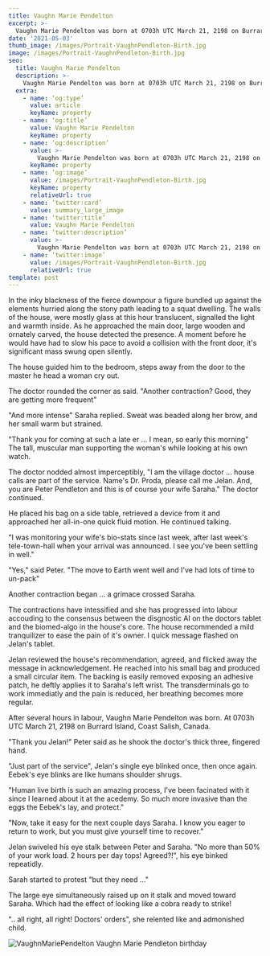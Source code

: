 ```yaml
--- 
title: Vaughn Marie Pendelton
excerpt: >-
  Vaughn Marie Pendelton was born at 0703h UTC March 21, 2198 on Burrard Island, Coast Salish, Canada.
date: '2021-05-03'
thumb_image: /images/Portrait-VaughnPendleton-Birth.jpg
image: /images/Portrait-VaughnPendleton-Birth.jpg
seo:
  title: Vaughn Marie Pendelton
  description: >-
    Vaughn Marie Pendelton was born at 0703h UTC March 21, 2198 on Burrard Island, Coast Salish, Canada.
  extra:
    - name: ‘og:type’
      value: article
      keyName: property
    - name: ‘og:title’
      value: Vaughn Marie Pendelton
      keyName: property
    - name: ‘og:description’
      value: >-
        Vaughn Marie Pendelton was born at 0703h UTC March 21, 2198 on Burrard Island, Coast Salish, Canada. 
      keyName: property
    - name: ‘og:image’
      value: /images/Portrait-VaughnPendleton-Birth.jpg
      keyName: property
      relativeUrl: true
    - name: ‘twitter:card’
      value: summary_large_image
    - name: ‘twitter:title’
      value: Vaughn Marie Pendelton
    - name: ‘twitter:description’
      value: >-
        Vaughn Marie Pendelton was born at 0703h UTC March 21, 2198 on Burrard Island, Coast Salish, Canada.
    - name: ‘twitter:image’
      value: /images/Portrait-VaughnPendleton-Birth.jpg
      relativeUrl: true
template: post
---
```


In the inky blackness of the fierce downpour a figure bundled up against the elements hurried along the stony path leading to a squat dwelling. The walls of the house, were mostly glass at this hour translucent, signalled the light and warmth inside. As he approached the main door, large wooden and ornately carved, the house detected the presence. A moment before he would have had to slow his pace to avoid a collision with the front door, it's significant mass swung open silently. 

The house guided him to the bedroom, steps away from the door to the master he head a woman cry out. 

The doctor rounded the corner as said. "Another contraction? Good, they are getting more frequent" 

"And more intense" Saraha replied. Sweat was beaded along her brow, and her small warm but strained.

"Thank you for coming at such a late er ...  I mean, so early this morning" The tall, muscular man supporting the woman's while looking at his own watch.

The doctor nodded almost imperceptibly, "I am the village doctor ... house calls are part of the service. Name's Dr. Proda, please call me Jelan. And, you are Peter Pendleton and this is of course your wife Saraha." The doctor continued. 

He placed his bag on a side table, retrieved a device from it and approached her all-in-one quick fluid motion. He continued talking.

"I was monitoring your wife's bio-stats since last week, after last week's tele-town-hall when your arrival was announced. I see you've been settling in well."

"Yes," said Peter. "The move to Earth went well and I've had lots of time to un-pack"

Another contraction began ... a grimace crossed Saraha.

The contractions have intessified and she has progressed into labour accouding to the consensus between the disgnostic AI on the doctors tablet and the biomed-algo in the house's core. The house recommended a mild tranquilizer to ease the pain of it's owner. I quick message flashed on Jelan's tablet.

Jelan reviewed the house's recommendation, agreed, and flicked away the message in acknowledgement. He reached into his small bag and produced a small circular item. The backing is easily removed exposing an adhesive patch, he deftly applies it to Saraha's left wrist. The transderminals go to work immediatly and the pain is reduced, her breathing becomes more regular.

After several hours in labour, Vaughn Marie Pendelton was born. At 0703h UTC March 21, 2198 on Burrard Island, Coast Salish, Canada.

"Thank you Jelan!" Peter said as he shook the doctor's thick three, fingered hand.

"Just part of the service", Jelan's single eye blinked once, then once again. Eebek's eye blinks are like humans shoulder shrugs.

"Human live birth is such an amazing process, I've been facinated with it since I learned about it at the acedemy. So much more invasive than the eggs the Eebek's lay, and protect."

"Now, take it easy for the next couple days Saraha. I know you eager to return to work, but you must give yourself time to recover."

Jelan swiveled his eye stalk between Peter and Saraha. "No more than 50% of your work load. 2 hours per day tops! Agreed?!", his eye binked repeatidly.

Sarah started to protest "but they need ..."

The large eye simultaneously raised up on it stalk and moved toward Saraha. Which had the effect of looking like a cobra ready to strike!

".. all right, all right! Doctors' orders", she relented like and admonished child.

![VaughnMariePendelton](/images/Portrait-VaughnPendleton-Birth.jpg)
Vaughn Marie Pendleton birthday
